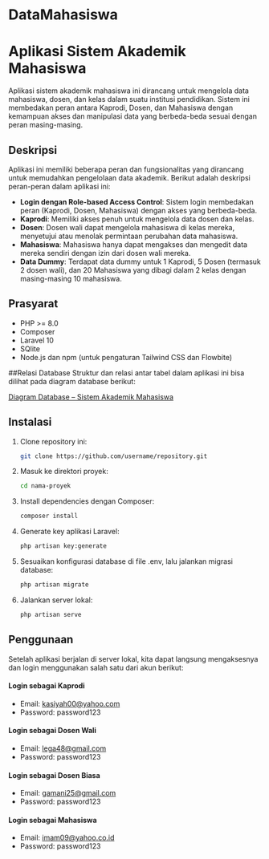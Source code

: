 # DataMahasiswa

# Aplikasi Sistem Akademik Mahasiswa

Aplikasi sistem akademik mahasiswa ini dirancang untuk mengelola data mahasiswa, dosen, dan kelas dalam suatu institusi pendidikan. Sistem ini membedakan peran antara Kaprodi, Dosen, dan Mahasiswa dengan kemampuan akses dan manipulasi data yang berbeda-beda sesuai dengan peran masing-masing.

## Deskripsi
Aplikasi ini memiliki beberapa peran dan fungsionalitas yang dirancang untuk memudahkan pengelolaan data akademik. Berikut adalah deskripsi peran-peran dalam aplikasi ini:

- **Login dengan Role-based Access Control**: Sistem login membedakan peran (Kaprodi, Dosen, Mahasiswa) dengan akses yang berbeda-beda.
- **Kaprodi**: Memiliki akses penuh untuk mengelola data dosen dan kelas.
- **Dosen**: Dosen wali dapat mengelola mahasiswa di kelas mereka, menyetujui atau menolak permintaan perubahan data mahasiswa.
- **Mahasiswa**: Mahasiswa hanya dapat mengakses dan mengedit data mereka sendiri dengan izin dari dosen wali mereka.
- **Data Dummy**: Terdapat data dummy untuk 1 Kaprodi, 5 Dosen (termasuk 2 dosen wali), dan 20 Mahasiswa yang dibagi dalam 2 kelas dengan masing-masing 10 mahasiswa.
  
## Prasyarat
- PHP >= 8.0
- Composer
- Laravel 10
- SQlite
- Node.js dan npm (untuk pengaturan Tailwind CSS dan Flowbite)

##Relasi Database
Struktur dan relasi antar tabel dalam aplikasi ini bisa dilihat pada diagram database berikut:

[Diagram Database – Sistem Akademik Mahasiswa](https://dbdiagram.io/d/Data-Mahasiswa-66a99f438b4bb5230eccaaef)

## Instalasi

1. Clone repository ini:
   ```bash
   git clone https://github.com/username/repository.git
   ```
3. Masuk ke direktori proyek:
   ```bash
   cd nama-proyek
   ```
5. Install dependencies dengan Composer:
   ```bash
   composer install
   ```
7. Generate key aplikasi Laravel:
   ```bash
   php artisan key:generate
   ```
9. Sesuaikan konfigurasi database di file .env, lalu jalankan migrasi database:
   ```bash
   php artisan migrate
   ```
11. Jalankan server lokal:
    ```bash
    php artisan serve
    ```

## Penggunaan
Setelah aplikasi berjalan di server lokal, kita dapat langsung mengaksesnya dan login menggunakan salah satu dari akun berikut:

#### Login sebagai Kaprodi
- Email: kasiyah00@yahoo.com
- Password: password123

#### Login sebagai Dosen Wali
- Email: lega48@gmail.com
- Password: password123

#### Login sebagai Dosen Biasa
- Email: gamani25@gmail.com
- Password: password123

#### Login sebagai Mahasiswa
- Email: imam09@yahoo.co.id
- Password: password123

